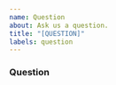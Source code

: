 ```yaml
---
name: Question
about: Ask us a question.
title: "[QUESTION]"
labels: question
---
```


### Question
<!-- Ask your question in 1-2 sentences. -->
<!-- If you're sharing code, please use ``` codeblocks -->
